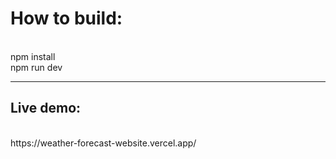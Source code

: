 <h1>How to build:</h1><br>
npm install<br>
npm run dev<br>
<hr>

<h2>Live demo:</h2><br>
https://weather-forecast-website.vercel.app/

